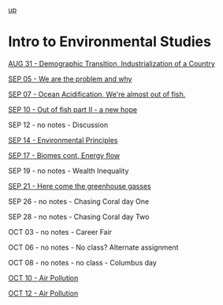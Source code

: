 [up](../../index.md)

# Intro to Environmental Studies

[AUG 31 - Demographic Transition, Industrialization of a Country](./notes/AUG31.md)

[SEP 05 - We are the problem and why](./notes/SEP05.ms)

[SEP 07 - Ocean Acidification, We're almost out of fish.](./notes/SEP07.md)

[SEP 10 - Out of fish part II - a new hope](./notes/SEP10.md)

SEP 12 - no notes - Discussion

[SEP 14 - Environmental Principles](./notes/SEP14.md)

[SEP 17 - Biomes cont, Energy flow](./notes/SEP17.md)

SEP 19 - no notes - Wealth Inequality

[SEP 21 - Here come the greenhouse gasses](./notes/SEP21.md)

SEP 26 - no notes - Chasing Coral day One

SEP 28 - no notes - Chasing Coral day Two

OCT 03 - no notes - Career Fair

OCT 06 - no notes - No class? Alternate assignment

OCT 08 - no notes - no class - Columbus day

[OCT 10 - Air Pollution](./notes/OCT10.md)

[OCT 12 - Air Pollution](./notes/OCT12.md)
